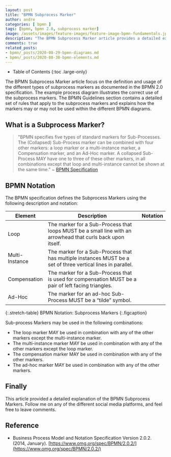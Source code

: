 ```yaml
---
layout: post
title: "BPMN Subprocess Marker"
author: andre
categories: [ bpmn ]
tags: [bpmn, bpmn 2.0, subprocess marker]
image: /assets/images/feature-images/feature-image-bpmn-fundamentals.jpg
description: "The BPMN Subprocess Marker article provides a detailed explanation of the subprocess marker, including the BPMN notation, an example diagram and guidelines."
comments: true
related_posts:
- bpmn/_posts/2020-08-29-bpmn-diagrams.md
- bpmn/_posts/2020-08-30-bpmn-elements.md
---
```


- Table of Contents
{:toc .large-only}

The BPMN Subprocess Marker article focus on the definition and usage of the different types of subprocess markers as 
documented in the BPMN 2.0 specification. The example process diagram illustrates the correct use of the subprocess 
markers. The BPMN Guidelines section contains a detailed set of rules that apply to the subprocess markers and explains 
how the markers may or may not be used within the different BPMN diagrams.

## What is a Subprocess Marker?
> "BPMN specifies five types of standard markers for Sub-Processes. The (Collapsed) Sub-Process marker can be combined 
> with four other markers: a loop marker or a multi-instance marker, a Compensation marker, and an Ad-Hoc marker. A 
> collapsed Sub-Process MAY have one to three of these other markers, in all combinations except that loop and 
> multi-instance cannot be shown at the same time." ~ [BPMN Specification][1]

## BPMN Notation
The BPMN specification defines the Subprocess Markers using the following description and notation:

| Element | Description | Notation |
|---------|-------------|:--------:|
| Loop | The marker for a Sub-Process that loops MUST be a small line with an arrowhead that curls back upon itself. | <iconify-icon height=48px data-icon="bpmn:loop-marker"></iconify-icon> |
| Multi-Instance | The marker for a Sub-Process that has multiple instances MUST be a set of three vertical lines in parallel. |  <span class="iconify" height=48px data-icon="bpmn:sequential-mi-marker" data-inline="false"></span> <span class="iconify" height=48px data-icon="bpmn:parallel-mi-marker" data-inline="false"></span>
| Compensation | The marker for a Sub-Process that is used for compensation MUST be a pair of left facing triangles. | <iconify-icon height=48px data-icon="bpmn:compensation-marker"></iconify-icon> |
| Ad-Hoc |  The marker for an ad-hoc Sub-Process MUST be a “tilde” symbol. | <iconify-icon height=48px data-icon="bpmn:ad-hoc-marker"></iconify-icon> |
{:.stretch-table}
BPMN Notation: Subprocess Markers
{:.figcaption}

Sub-process Markers may be used in the following combinations:
* The loop marker MAY be used in combination with any of the other markers except the multi-instance marker.
* The multi-instance marker MAY be used in combination with any of the other markers except the loop marker.
* The compensation marker MAY be used in combination with any of the other markers.
* The ad-hoc marker MAY be used in combination with any of the other markers.

## Finally
This article provided a detailed explanation of the BPMN Subprocess Markers. Follow me on any of the different
social media platforms, and feel free to leave comments.

## Reference
* Business Process Model and Notation Specification Version 2.0.2. (2014, January). [https://www.omg.org/spec/BPMN/2.0.2/](https://www.omg.org/spec/BPMN/2.0.2/)

[1]:https://www.omg.org/spec/BPMN/2.0.2/PDF